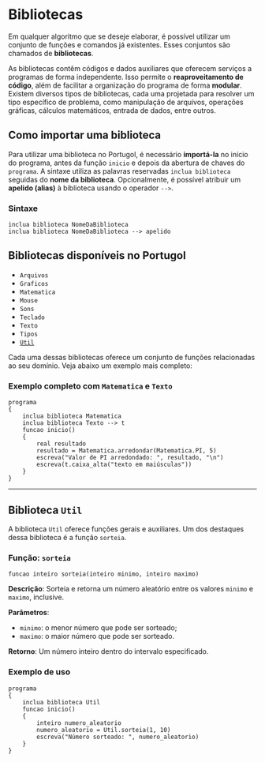 # Bibliotecas

Em qualquer algoritmo que se deseje elaborar, é possível utilizar um conjunto de funções e comandos já existentes. Esses conjuntos são chamados de **bibliotecas**.

As bibliotecas contêm códigos e dados auxiliares que oferecem serviços a programas de forma independente. Isso permite o **reaproveitamento de código**, além de facilitar a organização do programa de forma **modular**. Existem diversos tipos de bibliotecas, cada uma projetada para resolver um tipo específico de problema, como manipulação de arquivos, operações gráficas, cálculos matemáticos, entrada de dados, entre outros.

## Como importar uma biblioteca

Para utilizar uma biblioteca no Portugol, é necessário **importá-la** no início do programa, antes da função `inicio` e depois da abertura de chaves do `programa`. A sintaxe utiliza as palavras reservadas `inclua biblioteca` seguidas do **nome da biblioteca**. Opcionalmente, é possível atribuir um **apelido (alias)** à biblioteca usando o operador `-->`.

### Sintaxe

```portugol
inclua biblioteca NomeDaBiblioteca
inclua biblioteca NomeDaBiblioteca --> apelido
```

## Bibliotecas disponíveis no Portugol

- `Arquivos`
- `Graficos`
- `Matematica`
- `Mouse`
- `Sons`
- `Teclado`
- `Texto`
- `Tipos`
- [`Util`](#biblioteca-util)

Cada uma dessas bibliotecas oferece um conjunto de funções relacionadas ao seu domínio. Veja abaixo um exemplo mais completo:

### Exemplo completo com `Matematica` e `Texto`

```portugol
programa
{
    inclua biblioteca Matematica
    inclua biblioteca Texto --> t
    funcao inicio()
    {
        real resultado
        resultado = Matematica.arredondar(Matematica.PI, 5)
        escreva("Valor de PI arredondado: ", resultado, "\n")
        escreva(t.caixa_alta("texto em maiúsculas"))
    }
}
```

---

## Biblioteca `Util`

A biblioteca `Util` oferece funções gerais e auxiliares. Um dos destaques dessa biblioteca é a função `sorteia`.

### Função: `sorteia`

```portugol
funcao inteiro sorteia(inteiro minimo, inteiro maximo)
```

**Descrição**:
Sorteia e retorna um número aleatório entre os valores `minimo` e `maximo`, inclusive.

**Parâmetros**:
- `minimo`: o menor número que pode ser sorteado;
- `maximo`: o maior número que pode ser sorteado.

**Retorno**:
Um número inteiro dentro do intervalo especificado.

### Exemplo de uso

```portugol
programa
{
    inclua biblioteca Util
    funcao inicio()
    {
        inteiro numero_aleatorio
        numero_aleatorio = Util.sorteia(1, 10)
        escreva("Número sorteado: ", numero_aleatorio)
    }
}
```
